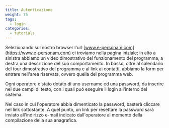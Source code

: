 ```yaml
---
title: Autenticazione
weight: 75
tags:
  - login
categories:
  - tutorials
---
```

Selezionando sul nostro browser l'url [www.e-personam.com](https://www.e-personam.com) ci troviamo nella pagina iniziale; in alto a sinistra abbiamo un video dimostrativo del funzionamento del programma, a destra una descrizione del suo comportamento. In basso, oltre al calendario del tour dimostrativo del programma e al link ai contatti, abbiamo la form per entrare nell'area riservata, ovvero quella del programma web.


Ogni operatore è stato dotato di uno username ed una password, da inserire nei due campi di testo, con i quali può eseguire il login all'interno del sistema.


Nel caso in cui l'operatore abbia dimenticato la password, basterà cliccare nel link sottostante. A quel punto, un link per resettare la password sarà inviato all'indirizzo e-mail indicato dall'operatore al momento della compilazione della sua anagrafica.
